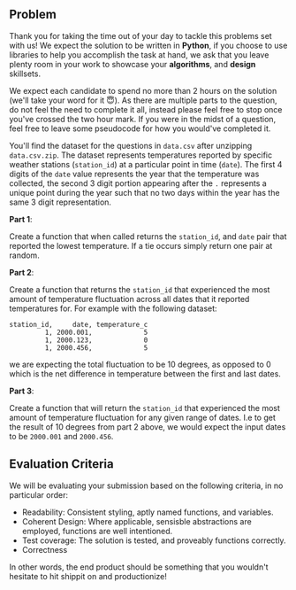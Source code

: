 ## Problem
Thank you for taking the time out of your day to tackle this problems set with us! We expect the solution to be
written in **Python**, if you choose to use libraries to help you accomplish the task at hand,
we ask that you leave plenty room in your work to showcase your **algorithms**, and **design** skillsets.

We expect each candidate to spend no more than 2 hours on the solution (we'll take your
word for it 😇). As there are multiple parts to the question, do not feel the need to complete it
all, instead please feel free to stop once you've crossed the two hour mark. If you were in
the midst of a question, feel free to leave some pseudocode for how you would've completed it.

You'll find the dataset for the questions in `data.csv` after unzipping `data.csv.zip`. The dataset
represents temperatures reported by specific weather stations (`station_id`) at a particular point
in time (`date`). The first 4 digits of the `date` value represents the year that the temperature was
collected, the second 3 digit portion appearing after the `.` represents a unique point during the
year such that no two days within the year has the same 3 digit representation.


**Part 1**:

Create a function that when called returns the `station_id`, and `date` pair that reported the
lowest temperature. If a tie occurs simply return one pair at random.

**Part 2**:

Create a function that returns the `station_id` that experienced the most amount of temperature
fluctuation across all dates that it reported temperatures for. For example with the following dataset:

    station_id,     date, temperature_c
             1, 2000.001,             5
             1, 2000.123,             0
             1, 2000.456,             5

we are expecting the total fluctuation to be 10 degrees, as opposed to 0 which is the net difference
in temperature between the first and last dates.

**Part 3**:

Create a function that will return the `station_id` that experienced the most amount of temperature
fluctuation for any given range of dates. I.e to get the result of 10 degrees from part 2 above, we
would expect the input dates to be `2000.001` and `2000.456`.

## Evaluation Criteria
We will be evaluating your submission based on the following criteria, in no particular order:

* Readability: Consistent styling, aptly named functions, and variables.
* Coherent Design: Where applicable, sensisble abstractions are employed, functions are well intentioned.
* Test coverage: The solution is tested, and proveably functions correctly.
* Correctness

In other words, the end product should be something that you wouldn't hesitate to hit shippit on and
productionize!
